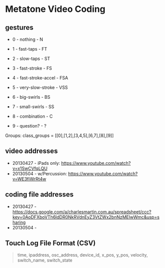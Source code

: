 # Metatone Video Coding

## gestures
- 0 - nothing - N

- 1 - fast-taps - FT 
- 2 - slow-taps - ST

- 3 - fast-stroke - FS
- 4 - fast-stroke-accel - FSA
- 5 - very-slow-stroke - VSS

- 6 - big-swirls - BS
- 7 - small-swirls - SS

- 8 - combination - C

- 9 - question? - ?

Groups:
class_groups = [[0],[1,2],[3,4,5],[6,7],[8],[9]]


## video addresses

- 20130427 - iPads only: https://www.youtube.com/watch?v=x1SwCVfqLQU
- 20130504 - w/Percussion: https://www.youtube.com/watch?v=WE3fiWrRt4w

## coding file addresses

- 20130427 - https://docs.google.com/a/charlesmartin.com.au/spreadsheet/ccc?key=0AoDFXboVTh6ldDR0NkRVdnEyZ3VtZWx2bnNzMElwWmc&usp=sharing
- 20130504 - 

## Touch Log File Format (CSV)

> time, ipaddress, osc_address, device_id, x_pos, y_pos, velocity, switch_name, switch_state
